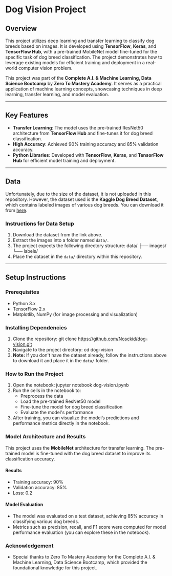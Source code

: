 # Dog Vision Project

## Overview

This project utilizes deep learning and transfer learning to classify dog breeds based on images. It is developed using **TensorFlow**, **Keras**, and **TensorFlow Hub**, with a pre-trained MobileNet model fine-tuned for the specific task of dog breed classification. The project demonstrates how to leverage existing models for efficient training and deployment in a real-world computer vision problem.

This project was part of the **Complete A.I. & Machine Learning, Data Science Bootcamp** by **Zero To Mastery Academy**. It serves as a practical application of machine learning concepts, showcasing techniques in deep learning, transfer learning, and model evaluation.

---

## Key Features
- **Transfer Learning**: The model uses the pre-trained ResNet50 architecture from **TensorFlow Hub** and fine-tunes it for dog breed classification.
- **High Accuracy**: Achieved 90% training accuracy and 85% validation accuracy.
- **Python Libraries**: Developed with **TensorFlow**, **Keras**, and **TensorFlow Hub** for efficient model training and deployment.

---

## Data

Unfortunately, due to the size of the dataset, it is not uploaded in this repository. However, the dataset used is the **Kaggle Dog Breed Dataset**, which contains labeled images of various dog breeds. You can download it from [here](https://www.kaggle.com/competitions/dog-breed-identification).

### Instructions for Data Setup
1. Download the dataset from the link above.
2. Extract the images into a folder named `data/`.
3. The project expects the following directory structure: data/ ├── images/ └── labels/
4. Place the dataset in the `data/` directory within this repository.

---

## Setup Instructions

### Prerequisites

- Python 3.x
- TensorFlow 2.x
- Matplotlib, NumPy (for image processing and visualization)

### Installing Dependencies

1. Clone the repository:
   git clone https://github.com/Nosckid/dog-vision.git
2. Navigate to the project directory:
   cd dog-vision
3. **Note:** If you don't have the dataset already, follow the instructions above to download it and place it in the `data/` folder.

### How to Run the Project
1. Open the notebook:
   jupyter notebook dog-vision.ipynb
2. Run the cells in the notebook to:
   - Preprocess the data
   - Load the pre-trained ResNet50 model
   - Fine-tune the model for dog breed classification
   - Evaluate the model's performance
3. After training, you can visualize the model’s predictions and performance metrics directly in the notebook.

### Model Architecture and Results
This project uses the **MobileNet** architecture for transfer learning. The pre-trained model is fine-tuned with the dog breed dataset to improve its classification accuracy.

#### Results
- Training accuracy: 90%
- Validation accuracy: 85%
- Loss: 0.2

#### Model Evaluation
- The model was evaluated on a test dataset, achieving 85% accuracy in classifying various dog breeds.
- Metrics such as precision, recall, and F1 score were computed for model performance evaluation (you can explore these in the notebook).


### Acknowledgement
- Special thanks to Zero To Mastery Academy for the Complete A.I. & Machine Learning, Data Science Bootcamp, which provided the foundational knowledge for this project.
